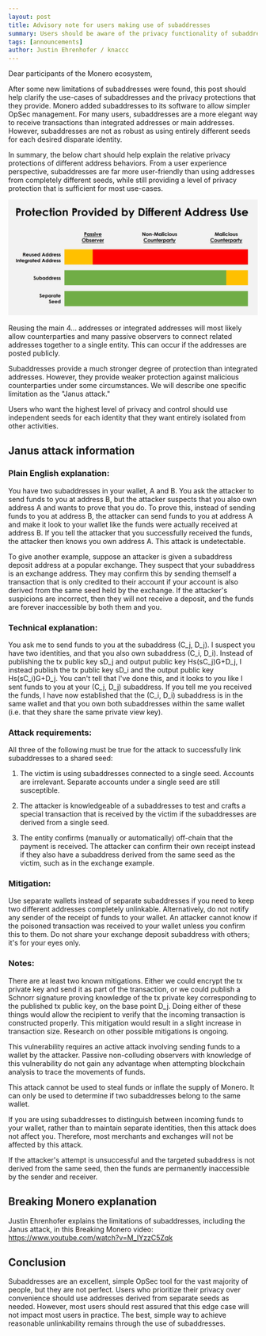 ```yaml
---
layout: post
title: Advisory note for users making use of subaddresses
summary: Users should be aware of the privacy functionality of subaddresses
tags: [announcements]
author: Justin Ehrenhofer / knaccc
---
```



Dear participants of the Monero ecosystem,

After some new limitations of subaddresses were found, this post should help clarify the use-cases of subaddresses and the privacy protections that they provide. Monero added subaddresses to its software to allow simpler OpSec management. For many users, subaddresses are a more elegant way to receive transactions than integrated addresses or main addresses. However, subaddresses are not as robust as using entirely different seeds for each desired disparate identity.

In summary, the below chart should help explain the relative privacy protections of different address behaviors. From a user experience perspective, subaddresses are far more user-friendly than using addresses from completely different seeds, while still providing a level of privacy protection that is sufficient for most use-cases.

<img src="/blog/assets/subaddress-janus/subaddress-janus.JPG" style="width: 800px;"/>

Reusing the main 4... addresses or integrated addresses will most likely allow counterparties and many passive observers to connect related addresses together to a single entity. This can occur if the addresses are posted publicly.

Subaddresses provide a much stronger degree of protection than integrated addresses. However, they provide weaker protection against malicious counterparties under some circumstances. We will describe one specific limitation as the "Janus attack."

Users who want the highest level of privacy and control should use independent seeds for each identity that they want entirely isolated from other activities.

## Janus attack information

### Plain English explanation:

You have two subaddresses in your wallet, A and B. You ask the attacker to send funds to you at address B, but the attacker suspects that you also own address A and wants to prove that you do. To prove this, instead of sending funds to you at address B, the attacker can send funds to you at address A and make it look to your wallet like the funds were actually received at address B. If you tell the attacker that you successfully received the funds, the attacker then knows you own address A. This attack is undetectable.

To give another example, suppose an attacker is given a subaddress deposit address at a popular exchange. They suspect that your subaddress is an exchange address. They may confirm this by sending themself a transaction that is only credited to their account if your account is also derived from the same seed held by the exchange. If the attacker's suspicions are incorrect, then they will not receive a deposit, and the funds are forever inaccessible by both them and you.

### Technical explanation:

You ask me to send funds to you at the subaddress (C_j, D_j). I suspect you have two identities, and that you also own subaddress (C_i, D_i). Instead of publishing the tx public key sD_j and output public key Hs(sC_j)G+D_j, I instead publish the tx public key sD_i and the output public key Hs(sC_i)G+D_j. You can't tell that I've done this, and it looks to you like I sent funds to you at your (C_j, D_j) subaddress. If you tell me you received the funds, I have now established that the (C_i, D_i) subaddress is in the same wallet and that you own both subaddresses within the same wallet (i.e. that they share the same private view key).

### Attack requirements:

All three of the following must be true for the attack to successfully link subaddresses to a shared seed:

1. The victim is using subaddresses connected to a single seed. Accounts are irrelevant. Separate accounts under a single seed are still susceptible.

2. The attacker is knowledgeable of a subaddresses to test and crafts a special transaction that is received by the victim if the subaddresses are derived from a single seed.

3. The entity confirms (manually or automatically) off-chain that the payment is received. The attacker can confirm their own receipt instead if they also have a subaddress derived from the same seed as the victim, such as in the exchange example.

### Mitigation:

Use separate wallets instead of separate subaddresses if you need to keep two different addresses completely unlinkable. Alternatively, do not notify any sender of the receipt of funds to your wallet. An attacker cannot know if the poisoned transaction was received to your wallet unless you confirm this to them. Do not share your exchange deposit subaddress with others; it's for your eyes only.

### Notes:

There are at least two known mitigations. Either we could encrypt the tx private key and send it as part of the transaction, or we could publish a Schnorr signature proving knowledge of the tx private key corresponding to the published tx public key, on the base point D_j. Doing either of these things would allow the recipient to verify that the incoming transaction is constructed properly. This mitigation would result in a slight increase in transaction size. Research on other possible mitigations is ongoing. 

This vulnerability requires an active attack involving sending funds to a wallet by the attacker. Passive non-colluding observers with knowledge of this vulnerability do not gain any advantage when attempting blockchain analysis to trace the movements of funds. 

This attack cannot be used to steal funds or inflate the supply of Monero. It can only be used to determine if two subaddresses belong to the same wallet.

If you are using subaddresses to distinguish between incoming funds to your wallet, rather than to maintain separate identities, then this attack does not affect you. Therefore, most merchants and exchanges will not be affected by this attack.

If the attacker's attempt is unsuccessful and the targeted subaddress is not derived from the same seed, then the funds are permanently inaccessible by the sender and receiver.

## Breaking Monero explanation

Justin Ehrenhofer explains the limitations of subaddresses, including the Janus attack, in this Breaking Monero video: https://www.youtube.com/watch?v=M_IYzzC5Zqk

## Conclusion

Subaddresses are an excellent, simple OpSec tool for the vast majority of people, but they are not perfect. Users who prioritize their privacy over convenience should use addresses derived from separate seeds as needed. However, most users should rest assured that this edge case will not impact most users in practice. The best, simple way to achieve reasonable unlinkability remains through the use of subaddresses.